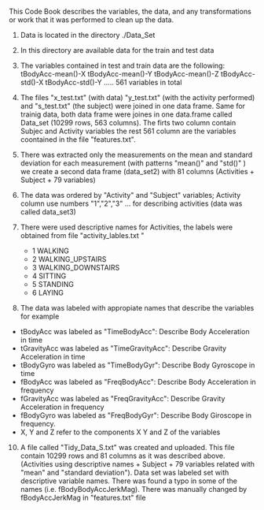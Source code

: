 This Code Book describes the variables, the data, and any transformations or work that 
it was performed to clean up the data.


1. Data is located in the directory ./Data_Set
2. In this directory are available data for the train and test data
4. The variables contained in test and train data are the following:
   tBodyAcc-mean()-X
   tBodyAcc-mean()-Y
   tBodyAcc-mean()-Z
   tBodyAcc-std()-X
   tBodyAcc-std()-Y
   .....
  561 variables in total
5. The files "x_test.txt" (with data) "y_test.txt" (with the activity performed) and "s_test.txt" (the subject) were joined in one data frame. Same for trainig data, both data frame were joines in one data.frame called Data_set (10299 rows, 563 columns). The firts two column contain Subjec and Activity variables the rest 561 column are the variables coontained in the file "features.txt".
6.  There was extracted only the measurements on the mean and standard deviation for each measurement (with patterns "mean()" and "std()"  ) we create a second data frame (data_set2) with 81 columns (Activities + Subject + 79 variables)
7. The data was ordered by "Activity" and "Subject" variables; Activity column use numbers "1","2","3" ... for describing activities (data was called data_set3)
8. There were used descriptive names for Activities, the labels were obtained from file "activity_lables.txt "
   - 1 WALKING
   - 2 WALKING_UPSTAIRS
   - 3 WALKING_DOWNSTAIRS
   - 4 SITTING
   - 5 STANDING
   - 6 LAYING

9. The data was labeled with appropiate names that describe the variables for example
  - tBodyAcc was labeled as "TimeBodyAcc": Describe Body Acceleration in time
  - tGravityAcc was labeled as "TimeGravityAcc": Describe Gravity Acceleration in time
  - tBodyGyro was labeled as  "TimeBodyGyr": Describe Body Gyroscope in time
  - fBodyAcc was labeled as "FreqBodyAcc": Describe Body Acceleration in frequency
  - fGravityAcc was labeled as "FreqGravityAcc": Describe Gravity Acceleration in frequency
  - fBodyGyro was labeled as "FreqBodyGyr": Describe Body Giroscope in frequency.
  - X, Y and Z refer to the components X Y and Z of the variables
  
10. A file called "Tidy_Data_S.txt" was created and uploaded. This file contain 10299 rows and 81 columns as it was described above. (Activities using descriptive names + Subject + 79 variables related with "mean" and "standard deviation"). Data set was labeled set with descriptive variable names. There was found a typo in some of the names (i.e. fBodyBodyAccJerkMag). There was manually changed by fBodyAccJerkMag in "features.txt" file
 
